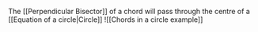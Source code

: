 The [[Perpendicular Bisector]] of a chord will pass through the centre of a [[Equation of a circle|Circle]]
![[Chords in a circle example]]
